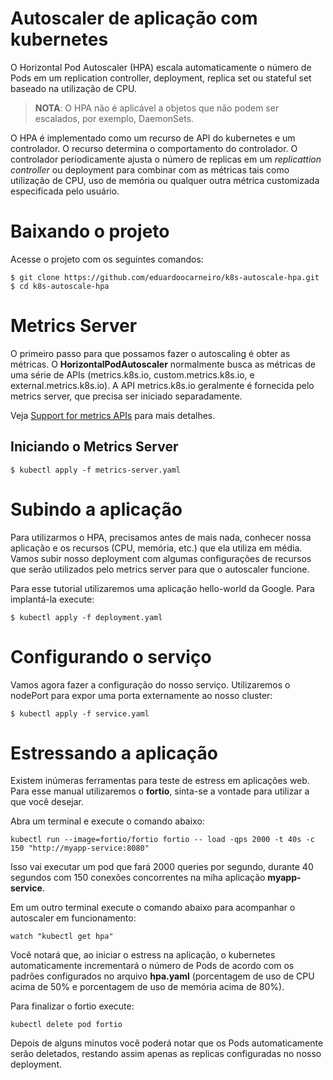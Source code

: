 # Autoscaler de aplicação com kubernetes

O Horizontal Pod Autoscaler (HPA) escala automaticamente o número de Pods em um replication controller, deployment, replica set ou stateful set baseado na utilização de CPU.

>**NOTA**: O HPA não é aplicável a objetos que não podem ser escalados, por exemplo, DaemonSets.

O HPA é implementado como um recurso de API do kubernetes e um controlador. O recurso determina o comportamento do controlador. O controlador periodicamente ajusta o número de replicas em um *replicattion controller* ou deployment para combinar com as métricas tais como utilização de CPU, uso de memória ou qualquer outra métrica customizada especificada pelo usuário.

# Baixando o projeto

Acesse o projeto com os seguintes comandos:

    $ git clone https://github.com/eduardoocarneiro/k8s-autoscale-hpa.git
    $ cd k8s-autoscale-hpa

# Metrics Server
O primeiro passo para que possamos fazer o autoscaling é obter as métricas. O **HorizontalPodAutoscaler** normalmente busca as métricas de uma série de APIs (metrics.k8s.io, custom.metrics.k8s.io, e external.metrics.k8s.io). A API metrics.k8s.io geralmente é fornecida pelo metrics server, que precisa ser iniciado separadamente.

Veja [Support for metrics APIs](https://kubernetes.io/docs/tasks/run-application/horizontal-pod-autoscale/#support-for-metrics-apis) para mais detalhes.

## Iniciando o Metrics Server

    $ kubectl apply -f metrics-server.yaml

# Subindo a aplicação
Para utilizarmos o HPA, precisamos antes de mais nada, conhecer nossa aplicação e os recursos (CPU, memória, etc.) que ela utiliza em média. Vamos subir nosso deployment com algumas configurações de recursos que serão utilizados pelo metrics server para que o autoscaler funcione.

Para esse tutorial utilizaremos uma aplicação hello-world da Google. Para implantá-la execute:

    $ kubectl apply -f deployment.yaml

# Configurando o serviço
Vamos agora fazer a configuração do nosso serviço. Utilizaremos o nodePort para expor uma porta externamente ao nosso cluster:

    $ kubectl apply -f service.yaml

# Estressando a aplicação
Existem inúmeras ferramentas para teste de estress em aplicações web. Para esse manual utilizaremos o **fortio**, sinta-se a vontade para utilizar a que você desejar.

Abra um terminal e execute o comando abaixo:

    kubectl run --image=fortio/fortio fortio -- load -qps 2000 -t 40s -c 150 "http://myapp-service:8080"

Isso vai executar um pod que fará 2000 queries por segundo, durante 40 segundos com 150 conexões concorrentes na miha aplicação **myapp-service**.

Em um outro terminal execute o comando abaixo para acompanhar o autoscaler em funcionamento:

    watch "kubectl get hpa"

Você notará que, ao iniciar o estress na aplicação, o kubernetes automaticamente incrementará o número de Pods de acordo com os padrões configurados no arquivo **hpa.yaml** (porcentagem de uso de CPU acima de 50% e porcentagem de uso de memória acima de 80%).

Para finalizar o fortio execute:

    kubectl delete pod fortio

Depois de alguns minutos você poderá notar que os Pods automaticamente serão deletados, restando assim apenas as replicas configuradas no nosso deployment.

